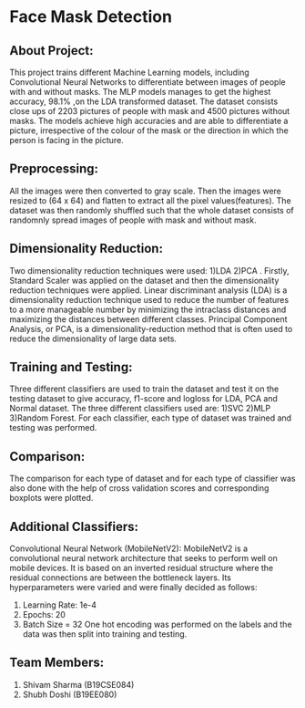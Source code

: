 # Face Mask Detection

## About Project: 
This project trains different Machine Learning models, including Convolutional Neural Networks to differentiate between images of people with and without masks. The MLP models manages to get the highest accuracy, 98.1% ,on the LDA transformed dataset. The dataset consists close ups of 2203 pictures of people with mask and 4500 pictures without masks. The models achieve high accuracies and are able to differentiate a picture, irrespective of the colour of the mask or the direction in which the person is facing in the picture.

## Preprocessing:  
All the images were then converted to gray scale. Then the images were resized to (64 x 64) and flatten to extract all the pixel values(features). The dataset was then randomly shuffled such that the whole dataset consists of randomnly spread images of people with mask and without mask.

## Dimensionality Reduction:
Two dimensionality reduction techniques were used: 1)LDA 2)PCA . Firstly, Standard Scaler was applied on the dataset and then the dimensionality reduction techniques were applied. Linear discriminant analysis (LDA) is a dimensionality reduction technique used to reduce the number of features to a more manageable number by minimizing the intraclass distances and maximizing the distances between different classes. Principal Component Analysis, or PCA, is a dimensionality-reduction method that is often used to reduce the dimensionality of large data sets.

## Training and Testing:
Three different classifiers are used to train the dataset and test it on the testing dataset to give accuracy, f1-score and logloss for LDA, PCA and Normal dataset. The three different classifiers used are: 1)SVC 2)MLP 3)Random Forest. For each classifier, each type of dataset was trained and testing was performed.

## Comparison:
The comparison for each type of dataset and for each type of classifier was also done with the help of cross validation scores and corresponding boxplots were plotted.

## Additional Classifiers:
Convolutional Neural Network (MobileNetV2): 
MobileNetV2 is a convolutional neural network architecture that seeks to perform well on mobile devices. It is based on an inverted residual structure where the residual connections are between the bottleneck layers. Its hyperparameters were varied and were finally decided as follows:
1) Learning Rate: 1e-4
2) Epochs: 20
3) Batch Size = 32
One hot encoding was performed on the labels and the data was then split into training and testing.

## Team Members:
1) Shivam Sharma (B19CSE084)
2) Shubh Doshi (B19EE080)
